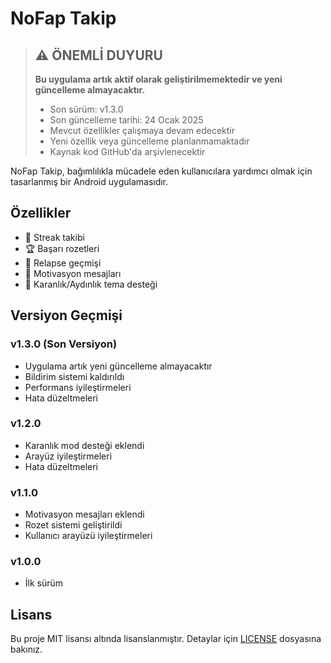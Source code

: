 # NoFap Takip


> ## ⚠️ ÖNEMLİ DUYURU
> **Bu uygulama artık aktif olarak geliştirilmemektedir ve yeni güncelleme almayacaktır.**
> - Son sürüm: v1.3.0
> - Son güncelleme tarihi: 24 Ocak 2025
> - Mevcut özellikler çalışmaya devam edecektir
> - Yeni özellik veya güncelleme planlanmamaktadır
> - Kaynak kod GitHub'da arşivlenecektir



NoFap Takip, bağımlılıkla mücadele eden kullanıcılara yardımcı olmak için tasarlanmış bir Android uygulamasıdır.


## Özellikler



- 📅 Streak takibi
- 🏆 Başarı rozetleri
- 📝 Relapse geçmişi
- 💪 Motivasyon mesajları
- 🌙 Karanlık/Aydınlık tema desteği


## Versiyon Geçmişi



### v1.3.0 (Son Versiyon)

- Uygulama artık yeni güncelleme almayacaktır
- Bildirim sistemi kaldırıldı
- Performans iyileştirmeleri
- Hata düzeltmeleri


### v1.2.0

- Karanlık mod desteği eklendi
- Arayüz iyileştirmeleri
- Hata düzeltmeleri


### v1.1.0

- Motivasyon mesajları eklendi
- Rozet sistemi geliştirildi
- Kullanıcı arayüzü iyileştirmeleri


### v1.0.0

- İlk sürüm


## Lisans


Bu proje MIT lisansı altında lisanslanmıştır. Detaylar için [LICENSE](LICENSE) dosyasına bakınız. 
